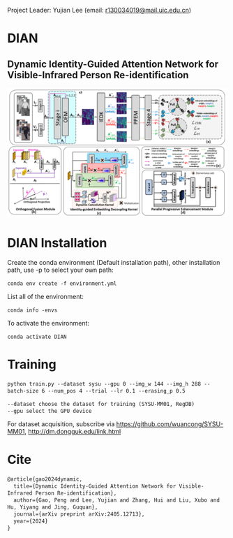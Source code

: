 Project Leader: Yujian Lee (email: r130034019@mail.uic.edu.cn)

# DIAN
## Dynamic Identity-Guided Attention Network for Visible-Infrared Person Re-identification
![image](https://github.com/gaopenghkbu/DIAN/blob/main/Model_architecture.png)
# DIAN Installation
Create the conda environment (Default installation path), other installation path, use -p to select your own path:
```
conda env create -f environment.yml
```
List all of the environment:
```
conda info -envs
```
To activate the environment:
```
conda activate DIAN
```
# Training
```
python train.py --dataset sysu --gpu 0 --img_w 144 --img_h 288 --batch-size 6 --num_pos 4 --trial --lr 0.1 --erasing_p 0.5 
```
```
--dataset choose the dataset for training (SYSU-MM01, RegDB)
--gpu select the GPU device
```
For dataset acquisition, subscribe via https://github.com/wuancong/SYSU-MM01, http://dm.dongguk.edu/link.html

# Cite
```
@article{gao2024dynamic,
  title={Dynamic Identity-Guided Attention Network for Visible-Infrared Person Re-identification},
  author={Gao, Peng and Lee, Yujian and Zhang, Hui and Liu, Xubo and Hu, Yiyang and Jing, Guquan},
  journal={arXiv preprint arXiv:2405.12713},
  year={2024}
}
```
